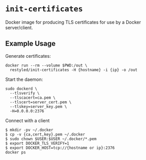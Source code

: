 # `init-certificates`

Docker image for producing TLS certificates for use by a Docker server/client.

## Example Usage

Generate certificates:

```console
docker run --rm --volume $PWD:/out \
  restyled/init-certificates -H {hostname} -i {ip} -o /out
```

Start the daemon:

```console
sudo dockerd \
  --tlsverify \
  --tlscacert=ca.pem \
  --tlscert=server_cert.pem \
  --tlskey=server_key.pem \
  -H=0.0.0.0:2376
```

Connect with a client

```console
$ mkdir -pv ~/.docker
$ cp -v {ca,cert,key}.pem ~/.docker
$ sudo chown $USER:$USER ~/.docker/*.pem
$ export DOCKER_TLS_VERIFY=1
$ export DOCKER_HOST=tcp://{hostname or ip}:2376
docker ps
```
